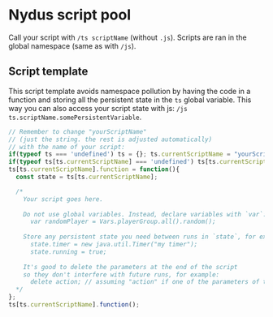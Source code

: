 # Nydus script pool

Call your script with `/ts scriptName` (without `.js`).
Scripts are ran in the global namespace (same as with `/js`).

## Script template

This script template avoids namespace pollution by having the code in a function
and storing all the persistent state in the `ts` global variable.
This way you can also access your script state with js:
`/js ts.scriptName.somePersistentVariable`.

```javascript
// Remember to change "yourScriptName"
// (just the string. the rest is adjusted automatically)
// with the name of your script:
if(typeof ts === 'undefined') ts = {}; ts.currentScriptName = "yourScriptName";
if(typeof ts[ts.currentScriptName] === 'undefined') ts[ts.currentScriptName] = {};
ts[ts.currentScriptName].function = function(){
  const state = ts[ts.currentScriptName];

  /*
    Your script goes here.
    
    Do not use global variables. Instead, declare variables with `var`:
      var randomPlayer = Vars.playerGroup.all().random();
    
    Store any persistent state you need between runs in `state`, for example:
      state.timer = new java.util.Timer("my timer");
      state.running = true;
    
    It's good to delete the parameters at the end of the script
    so they don't interfere with future runs, for example:
      delete action; // assuming "action" if one of the parameters of the script
  */
};
ts[ts.currentScriptName].function();
```

